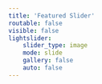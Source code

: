 ```yaml
---
title: 'Featured Slider'
routable: false
visible: false
lightslider:
    slider_type: image
    mode: slide
    gallery: false
    auto: false
---
```


